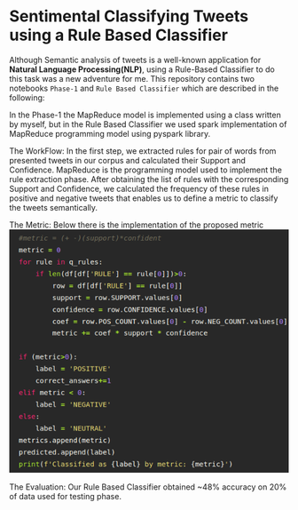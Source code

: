 # Sentimental Classifying Tweets using a Rule Based Classifier
Although Semantic analysis of tweets is a well-known application for **Natural Language Processing(NLP)**, using a Rule-Based Classifier to do this task was a new adventure for me. This repository contains two notebooks `Phase-1` and `Rule Based Classifier` which are described in the following:

In the Phase-1 the MapReduce model is implemented using a class written by myself, but in the Rule Based Classifier we used spark implementation of MapReduce programming model using pyspark library.

The WorkFlow:
In the first step, we extracted rules for pair of words from presented tweets in our corpus and calculated their Support and Confidence. MapReduce is the programming model used to implement the rule extraction phase. After obtaining the list of rules with the corresponding Support and Confidence, we calculated the frequency of these rules in positive and negative tweets that enables us to define a metric to classify the tweets semantically.

The Metric:
Below there is the implementation of the proposed metric
![metric-implementation](screenshots/metric.png)

The Evaluation:
Our Rule Based Classifier obtained ~48% accuracy on 20% of data used for testing phase.